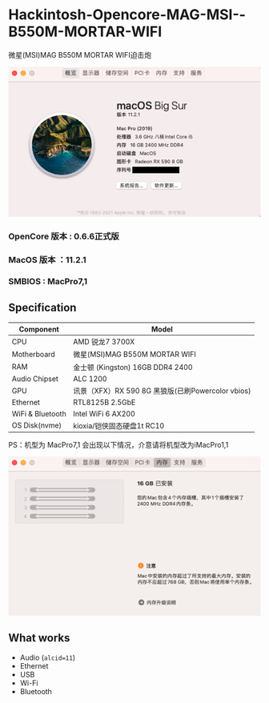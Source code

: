 # Hackintosh-Opencore-MAG-MSI--B550M-MORTAR-WIFI

微星(MSI)MAG B550M MORTAR WIFI迫击炮

![MyOS](Pictures/MyOS.png)

### OpenCore 版本 : 0.6.6正式版

### MacOS 版本 ：11.2.1

### SMBIOS : MacPro7,1

## Specification

| **Component**    | **Model**                                         |
| ---------------- | ------------------------------------------------- |
| CPU              | AMD 锐龙7 3700X                                   |
| Motherboard      | 微星(MSI)MAG B550M MORTAR WIFI                    |
| RAM              | 金士顿 (Kingston) 16GB DDR4 2400                  |
| Audio Chipset    | ALC 1200                                          |
| GPU              | 讯景（XFX）RX 590 8G 黑狼版(已刷Powercolor vbios) |
| Ethernet         | RTL8125B 2.5GbE                                   |
| WiFi & Bluetooth | Intel WiFi 6 AX200                                |
| OS Disk(nvme)    | kioxia/铠侠固态硬盘1t RC10                        |

PS：机型为 MacPro7,1 会出现以下情况，介意请将机型改为iMacPro1,1

![RAM-issu](Pictures/RAM-issu.png)

## What works

- Audio (`alcid=11`)
- Ethernet
- USB
- Wi-Fi
- Bluetooth



